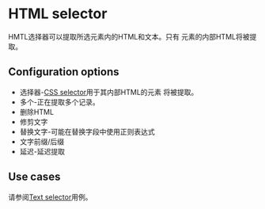 # HTML selector

HMTL选择器可以提取所选元素内的HTML和文本。只有
元素的内部HTML将被提取。

## Configuration options

- 选择器-[CSS selector][css-selector]用于其内部HTML的元素
    将被提取。
- 多个-正在提取多个记录。
- 删除HTML
- 修剪文字
- 替换文字-可能在替换字段中使用正则表达式
- 文字前缀/后缀
- 延迟-延迟提取

## Use cases

请参阅[Text selector][text-selector]用例。

[text-selector]: Text%20selector.md
[css-selector]: ../CSS%20selector.md